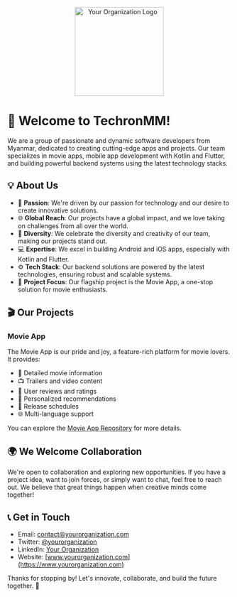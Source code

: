 <p align="center">
  
  <img src="https://avatars.githubusercontent.com/u/129526458?s=400&u=bb064894a2ebdfe2a0732bff9595b6412b81fb3d&v=4" alt="Your Organization Logo" width="200"/>
</p>

# 🚀 Welcome to TechronMM!

We are a group of passionate and dynamic software developers from Myanmar, dedicated to creating cutting-edge apps and projects. Our team specializes in movie apps, mobile app development with Kotlin and Flutter, and building powerful backend systems using the latest technology stacks.

## 💡 About Us

- 🌟 **Passion**: We're driven by our passion for technology and our desire to create innovative solutions.
- 🌐 **Global Reach**: Our projects have a global impact, and we love taking on challenges from all over the world.
- 🌈 **Diversity**: We celebrate the diversity and creativity of our team, making our projects stand out.
- 💻 **Expertise**: We excel in building Android and iOS apps, especially with Kotlin and Flutter.
- ⚙️ **Tech Stack**: Our backend solutions are powered by the latest technologies, ensuring robust and scalable systems.
- 🎥 **Project Focus**: Our flagship project is the Movie App, a one-stop solution for movie enthusiasts.

## 🎬 Our Projects

### Movie App

The Movie App is our pride and joy, a feature-rich platform for movie lovers. It provides:

- 🎥 Detailed movie information
- 📺 Trailers and video content
- 📝 User reviews and ratings
- 🤖 Personalized recommendations
- 📅 Release schedules
- 🌐 Multi-language support

You can explore the [Movie App Repository](https://github.com/yourorg/movie-app) for more details.

## 🌍 We Welcome Collaboration

We're open to collaboration and exploring new opportunities. If you have a project idea, want to join forces, or simply want to chat, feel free to reach out. We believe that great things happen when creative minds come together!

## 📞 Get in Touch

- Email: contact@yourorganization.com
- Twitter: [@yourorganization](https://twitter.com/yourorganization)
- LinkedIn: [Your Organization](https://www.linkedin.com/company/yourorganization)
- Website: [www.yourorganization.com](https://www.yourorganization.com)

Thanks for stopping by! Let's innovate, collaborate, and build the future together. 🌟
